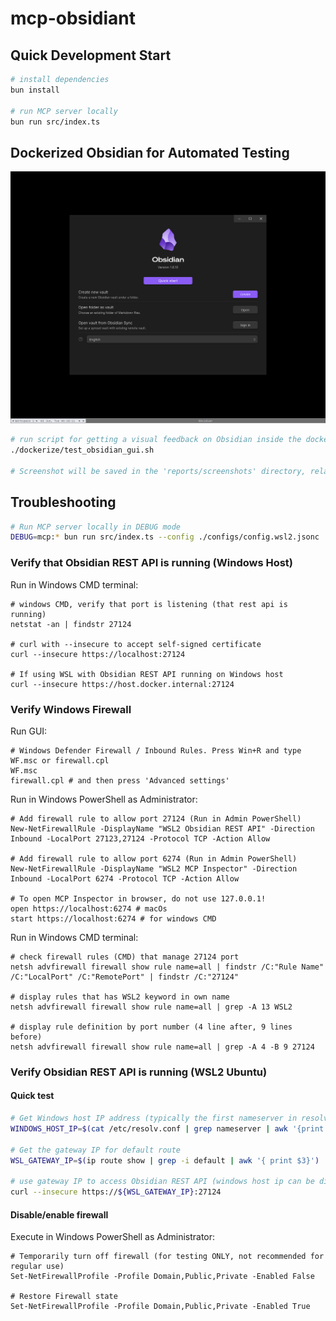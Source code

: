 # mcp-obsidiant

## Quick Development Start

```bash
# install dependencies
bun install

# run MCP server locally
bun run src/index.ts
```

## Dockerized Obsidian for Automated Testing

![Obsidian Main Screenshot](./dockerize/obsidian_main_screenshot.png)

```bash
# run script for getting a visual feedback on Obsidian inside the docker container
./dockerize/test_obsidian_gui.sh

# Screenshot will be saved in the 'reports/screenshots' directory, relative to project root
```

## Troubleshooting

```bash
# Run MCP server locally in DEBUG mode
DEBUG=mcp:* bun run src/index.ts --config ./configs/config.wsl2.jsonc
```

### Verify that Obsidian REST API is running (Windows Host)

Run in Windows CMD terminal:

```shell
# windows CMD, verify that port is listening (that rest api is running)
netstat -an | findstr 27124

# curl with --insecure to accept self-signed certificate
curl --insecure https://localhost:27124

# If using WSL with Obsidian REST API running on Windows host
curl --insecure https://host.docker.internal:27124
```

### Verify Windows Firewall

Run GUI:

```shell
# Windows Defender Firewall / Inbound Rules. Press Win+R and type WF.msc or firewall.cpl
WF.msc
firewall.cpl # and then press 'Advanced settings'
```

Run in Windows PowerShell as Administrator:

```shell
# Add firewall rule to allow port 27124 (Run in Admin PowerShell)
New-NetFirewallRule -DisplayName "WSL2 Obsidian REST API" -Direction Inbound -LocalPort 27123,27124 -Protocol TCP -Action Allow

# Add firewall rule to allow port 6274 (Run in Admin PowerShell)
New-NetFirewallRule -DisplayName "WSL2 MCP Inspector" -Direction Inbound -LocalPort 6274 -Protocol TCP -Action Allow

# To open MCP Inspector in browser, do not use 127.0.0.1!
open https://localhost:6274 # macOs
start https://localhost:6274 # for windows CMD
```

Run in Windows CMD terminal:

```shell
# check firewall rules (CMD) that manage 27124 port
netsh advfirewall firewall show rule name=all | findstr /C:"Rule Name" /C:"LocalPort" /C:"RemotePort" | findstr /C:"27124"

# display rules that has WSL2 keyword in own name
netsh advfirewall firewall show rule name=all | grep -A 13 WSL2

# display rule definition by port number (4 line after, 9 lines before)
netsh advfirewall firewall show rule name=all | grep -A 4 -B 9 27124
```

### Verify Obsidian REST API is running (WSL2 Ubuntu)

#### Quick test

```bash
# Get Windows host IP address (typically the first nameserver in resolv.conf)
WINDOWS_HOST_IP=$(cat /etc/resolv.conf | grep nameserver | awk '{print $2}')

# Get the gateway IP for default route
WSL_GATEWAY_IP=$(ip route show | grep -i default | awk '{ print $3}')

# use gateway IP to access Obsidian REST API (windows host ip can be different)
curl --insecure https://${WSL_GATEWAY_IP}:27124
```

#### Disable/enable firewall

Execute in Windows PowerShell as Administrator:

```shell
# Temporarily turn off firewall (for testing ONLY, not recommended for regular use)
Set-NetFirewallProfile -Profile Domain,Public,Private -Enabled False

# Restore Firewall state
Set-NetFirewallProfile -Profile Domain,Public,Private -Enabled True
```
